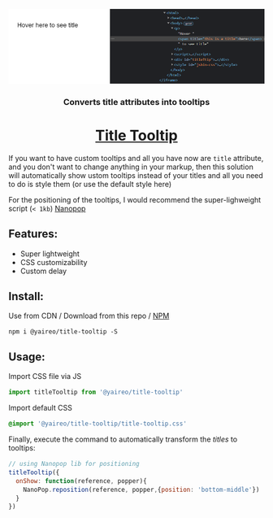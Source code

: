 <p align="center">
  <a href='https://jsbin.com/safedoq/5/edit?html,css,js,output'>
    <img src="./demo.png?sanitize=true" alt="title-tooltip script demo"/>
  </a>
<p>
<h3 align="center">Converts title attributes into tooltips</h3>
<h1 align="center">
  <a href='https://jsbin.com/safedoq/5/edit?html,css,js,output'>Title Tooltip</a>
</h1>

If you want to have custom tooltips and all you have now are `title` attribute, and you don't want to change
anything in your markup, then this solution will automatically show ustom tooltips instead of your titles
and all you need to do is style them (or use the default style here)

For the positioning of the tooltips, I would recommend the super-lighweight script (`< 1kb`) [Nanopop](https://github.com/Simonwep/nanopop)


## Features:

* Super lightweight
* CSS customizability
* Custom delay

## Install:

Use from CDN / Download from this repo / [NPM](https://www.npmjs.com/package/@yaireo/title-tooltip)

```
npm i @yaireo/title-tooltip -S
```

## Usage:

Import CSS file via JS

```js
import titleTooltip from '@yaireo/title-tooltip'
```

Import default CSS

```css
@import '@yaireo/title-tooltip/title-tooltip.css'
```

Finally, execute the command to automatically transform the *titles* to tooltips:

```js
// using Nanopop lib for positioning
titleTooltip({
  onShow: function(reference, popper){
    NanoPop.reposition(reference, popper,{position: 'bottom-middle'})
  }
})
```

